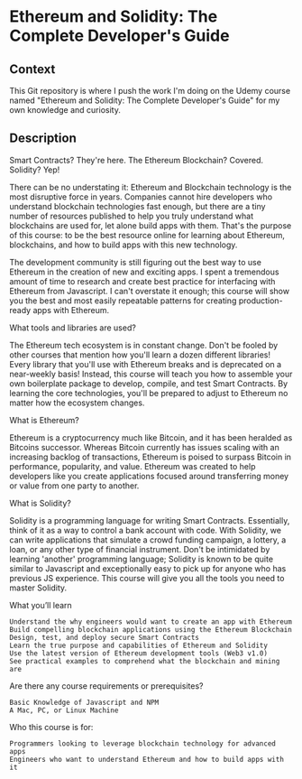 # Ethereum and Solidity: The Complete Developer's Guide

## Context

This Git repository is where I push the work I'm doing on the Udemy course named "Ethereum and Solidity: The Complete Developer's Guide" for my own knowledge and curiosity.

## Description

Smart Contracts? They're here.  The Ethereum Blockchain?  Covered.  Solidity?  Yep!

There can be no understating it: Ethereum and Blockchain technology is the most disruptive force in years.  Companies cannot hire developers who understand blockchain technologies fast enough, but there are a tiny number of resources published to help you truly understand what blockchains are used for, let alone build apps with them.  That's the purpose of this course: to be the best resource online for learning about Ethereum, blockchains, and how to build apps with this new technology.

The development community is still figuring out the best way to use Ethereum in the creation of new and exciting apps.  I spent a tremendous amount of time to research and create best practice for interfacing with Ethereum from Javascript.  I can't overstate it enough; this course will show you the best and most easily repeatable patterns for creating production-ready apps with Ethereum.


What tools and libraries are used?

The Ethereum tech ecosystem is in constant change.  Don't be fooled by other courses that mention how you'll learn a dozen different libraries!  Every library that you'll use with Ethereum breaks and is deprecated on a near-weekly basis!  Instead, this course will teach you how to assemble your own boilerplate package to develop, compile, and test Smart Contracts.  By learning the core technologies, you'll be prepared to adjust to Ethereum no matter how the ecosystem changes.

What is Ethereum?

Ethereum is a cryptocurrency much like Bitcoin, and it has been heralded as Bitcoins successor.  Whereas Bitcoin currently has issues scaling with an increasing backlog of transactions, Ethereum is poised to surpass Bitcoin in performance, popularity, and value.  Ethereum was created to help developers like you create applications focused around transferring money or value from one party to another.

What is Solidity?

Solidity is a programming language for writing Smart Contracts.  Essentially, think of it as a way to control a bank account with code.  With Solidity, we can write applications that simulate a crowd funding campaign, a lottery, a loan, or any other type of financial instrument.  Don't be intimidated by learning 'another' programming language; Solidity is known to be quite similar to Javascript and exceptionally easy to pick up for anyone who has previous JS experience.  This course will give you all the tools you need to master Solidity.


What you’ll learn

    Understand the why engineers would want to create an app with Ethereum
    Build compelling blockchain applications using the Ethereum Blockchain
    Design, test, and deploy secure Smart Contracts
    Learn the true purpose and capabilities of Ethereum and Solidity
    Use the latest version of Ethereum development tools (Web3 v1.0)
    See practical examples to comprehend what the blockchain and mining are

Are there any course requirements or prerequisites?

    Basic Knowledge of Javascript and NPM
    A Mac, PC, or Linux Machine

Who this course is for:

    Programmers looking to leverage blockchain technology for advanced apps
    Engineers who want to understand Ethereum and how to build apps with it